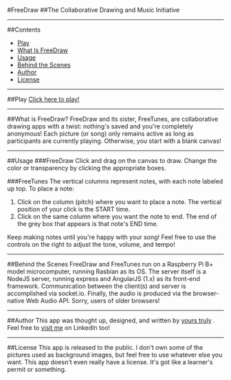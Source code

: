 #FreeDraw
##The Collaborative Drawing and Music Initiative

----
##Contents
 - [Play](#play)
 - [What Is FreeDraw](#what-is-freedraw)
 - [Usage](#usage)
 - [Behind the Scenes](#behind-the-scenes)
 - [Author](#author)
 - [License](#license)

----
##Play
[Click here to play!](http://71.230.199.98:9264)

----
##What is FreeDraw?
FreeDraw and its sister, FreeTunes, are collaborative drawing apps with a twist: nothing's saved and you're completely anonymous! Each picture (or song) only remains active as long as participants are currently playing. Otherwise, you start with a blank canvas!

----
##Usage 
###FreeDraw
Click and drag on the canvas to draw. Change the color or transparency by clicking the appropriate boxes. 

###FreeTunes
The vertical columns represent notes, with each note labeled up top. To place a note:
 1. Click on the column (pitch) where you want to place a note. The vertical position of your click is the START time.
 2. Click on the same column where you want the note to end. The end of the grey box that appears is that note's END time.

Keep making notes until you're happy with your song! Feel free to use the controls on the right to adjust the tone, volume, and tempo!

----
##Behind the Scenes
FreeDraw and FreeTunes run on a Raspberry Pi B+ model microcomputer, running Rasbian as its OS. The server itself is a NodeJS server, running express and AngularJS (1.x) as its front-end framework. Communication between the client(s) and server is accomplished via socket.io. Finally, the audio is produced via the browser-native Web Audio API. Sorry, users of older browsers!

----
##Author
This app was thought up, designed, and written by [yours truly](https://github.com/Newms34/) . Feel free to [visit me](https://www.linkedin.com/in/newms34) on LinkedIn too!

----
##License
This app is released to the public. I don't own some of the pictures used as background images, but feel free to use whatever else you want. This app doesn't even really have a license. It's got like a learner's permit or something.

